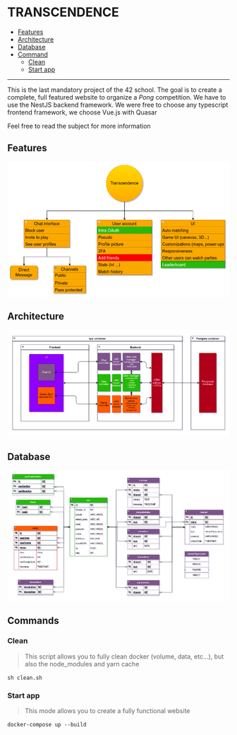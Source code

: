 # TRANSCENDENCE

- [Features](#features)
- [Architecture](#architecture)
- [Database](#database)
- [Command](#commands)
  - [Clean](#command_clean)
  - [Start app](#command_prod)

---

This is the last mandatory project of the 42 school.
The goal is to create a complete, full featured website to organize a *Pong* competition.
We have to use the NestJS backend framework.
We were free to choose any typescript frontend framework, we choose Vue.js with Quasar

Feel free to read the subject for more information

## <a id="features">Features</a>
![todo](.git-assets/todo.png)

## <a id="architecture">Architecture</a>
![architecture](.git-assets/architecture.png)

## <a id="database">Database</a>
![database](.git-assets/database.png)

## <a id="commands">Commands</a>

### <a id="command_clean">Clean</a>
> This script allows you to fully clean docker (volume, data, etc...), but also the node_modules and yarn cache
```shell
sh clean.sh
```

### <a id="command_prod">Start app</a>
> This mode allows you to create a fully functional website
```shell
docker-compose up --build
```